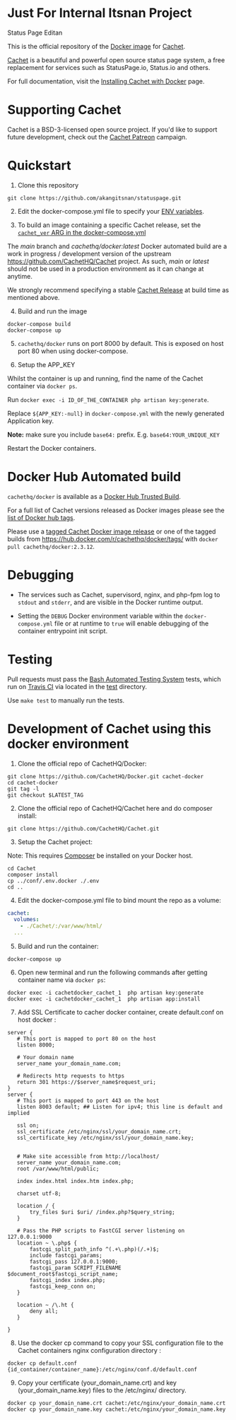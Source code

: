 # Just For Internal Itsnan Project

Status Page Editan

This is the official repository of the [Docker image](https://hub.docker.com/r/cachethq/docker/) for [Cachet](https://github.com/CachetHQ/Cachet).

[Cachet](https://github.com/CachetHQ/Cachet) is a beautiful and powerful open source status page system, a free replacement for services such as StatusPage.io, Status.io and others.

For full documentation, visit the [Installing Cachet with Docker](https://docs.cachethq.io/docs/get-started-with-docker) page.

# Supporting Cachet

Cachet is a BSD-3-licensed open source project. If you'd like to support future development, check out the [Cachet Patreon](https://patreon.com/jbrooksuk) campaign.



# Quickstart

1. Clone this repository

  ```shell
  git clone https://github.com/akangitsnan/statuspage.git
  ```

2. Edit the docker-compose.yml file to specify your [ENV variables](/conf/.env.docker).


3. To build an image containing a specific Cachet release, set the [`cachet_ver` ARG in the docker-compose.yml](/docker-compose.yml)

  The *main* branch and *cachethq/docker:latest* Docker automated build are a work in progress / development version of the upstream https://github.com/CachetHQ/Cachet project. As such, *main* or *latest* should not be used in a production environment as it can change at anytime.

  We strongly recommend specifying a stable [Cachet Release](https://github.com/CachetHQ/Cachet/releases) at build time as mentioned above.

4. Build and run the image

  ```shell
  docker-compose build
  docker-compose up
  ```

5. `cachethq/docker`  runs on port 8000 by default. This is exposed on host port 80 when using docker-compose.


6. Setup the APP_KEY

Whilst the container is up and running, find the name of the Cachet container via `docker ps`.

Run `docker exec -i ID_OF_THE_CONTAINER php artisan key:generate`.

Replace `${APP_KEY:-null}` in `docker-compose.yml` with the newly generated Application key.

__Note:__ make sure you include `base64:` prefix. E.g. `base64:YOUR_UNIQUE_KEY`

Restart the Docker containers.


# Docker Hub Automated build

`cachethq/docker` is available as a [Docker Hub Trusted Build](https://hub.docker.com/r/cachethq/docker/).

For a full list of Cachet versions released as Docker images  please see the [list of Docker hub tags](https://hub.docker.com/r/cachethq/docker/tags/).

Please use a [tagged Cachet Docker image release](https://github.com/CachetHQ/Docker/releases) or one of the tagged builds from https://hub.docker.com/r/cachethq/docker/tags/ with `docker pull cachethq/docker:2.3.12`.

# Debugging

* The services such as Cachet, supervisord, nginx, and php-fpm log to `stdout` and `stderr`, and are visible in the Docker runtime output. 

* Setting the `DEBUG` Docker environment variable within the `docker-compose.yml` file or at runtime to `true` will enable debugging of the container entrypoint init script.

# Testing

Pull requests must pass the [Bash Automated Testing System](https://github.com/sstephenson/bats) tests, which run on [Travis CI](https://travis-ci.org/CachetHQ/Docker) via located in the [test](test) directory.

Use `make test` to manually run the tests.


# Development of Cachet using this docker environment

1.  Clone the official repo of CachetHQ/Docker:

  ```shell
  git clone https://github.com/CachetHQ/Docker.git cachet-docker
  cd cachet-docker
  git tag -l
  git checkout $LATEST_TAG
  ```
2. Clone the official repo of CachetHQ/Cachet here and do composer install:

  ```shell
  git clone https://github.com/CachetHQ/Cachet.git
  ```

3. Setup the Cachet project:

Note: This requires [Composer](https://getcomposer.org/) be installed on your Docker host.  

 ```shell
cd Cachet
composer install
cp ../conf/.env.docker ./.env
cd ..
```

4. Edit the docker-compose.yml file to bind mount the repo as a volume:

  ```yaml
 cachet:
    volumes:
      - ./Cachet/:/var/www/html/
    ...  
  ```

5. Build and run the container:

  ```shell
  docker-compose up
  ```

6. Open new terminal and run the following commands after getting container name via `docker ps`:

  ```shell
  docker exec -i cachetdocker_cachet_1  php artisan key:generate
  docker exec -i cachetdocker_cachet_1  php artisan app:install
  ```
7. Add SSL Certificate to cacher docker container, create default.conf on host docker :

 ```shell
 server {
    # This port is mapped to port 80 on the host
    listen 8000;

    # Your domain name
    server_name your_domain_name.com;

    # Redirects http requests to https
    return 301 https://$server_name$request_uri;
}
server {
    # This port is mapped to port 443 on the host
    listen 8003 default; ## Listen for ipv4; this line is default and implied

    ssl on;
    ssl_certificate /etc/nginx/ssl/your_domain_name.crt;
    ssl_certificate_key /etc/nginx/ssl/your_domain_name.key;


    # Make site accessible from http://localhost/
    server_name your_domain_name.com;
    root /var/www/html/public;

    index index.html index.htm index.php;

    charset utf-8;

    location / {
        try_files $uri $uri/ /index.php?$query_string;
    }

    # Pass the PHP scripts to FastCGI server listening on 127.0.0.1:9000
    location ~ \.php$ {
        fastcgi_split_path_info ^(.+\.php)(/.+)$;
        include fastcgi_params;
        fastcgi_pass 127.0.0.1:9000;
        fastcgi_param SCRIPT_FILENAME $document_root$fastcgi_script_name;
        fastcgi_index index.php;
        fastcgi_keep_conn on;
    }

    location ~ /\.ht {
        deny all;
    }

}

 ```

8. Use the docker cp command to copy your SSL configuration file to the Cachet containers nginx configuration directory :

 ```shell
 docker cp default.conf {id_container/container_name}:/etc/nginx/conf.d/default.conf
 ```

9. Copy your certificate (your_domain_name.crt) and key (your_domain_name.key) files to the /etc/nginx/ directory.

 ```shell
 docker cp your_domain_name.crt cachet:/etc/nginx/your_domain_name.crt
 docker cp your_domain_name.key cachet:/etc/nginx/your_domain_name.key
 ```

